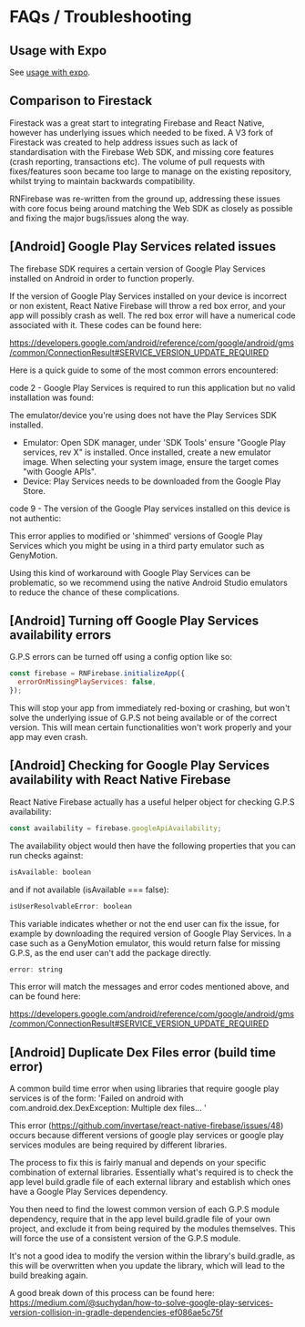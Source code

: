 # FAQs / Troubleshooting

## Usage with Expo

 See [usage with expo](/faq/expo).

## Comparison to Firestack

Firestack was a great start to integrating Firebase and React Native, however has underlying issues which needed to be fixed.
A V3 fork of Firestack was created to help address issues such as lack of standardisation with the Firebase Web SDK,
and missing core features (crash reporting, transactions etc). The volume of pull requests with fixes/features soon became
too large to manage on the existing repository, whilst trying to maintain backwards compatibility.

RNFirebase was re-written from the ground up, addressing these issues with core focus being around matching the Web SDK as
closely as possible and fixing the major bugs/issues along the way.

## [Android] Google Play Services related issues

The firebase SDK requires a certain version of Google Play Services installed on Android in order to function properly.

If the version of Google Play Services installed on your device is incorrect or non existent, React Native Firebase will throw a red box error, and your app will possibly crash as well. The red box error will have a numerical code associated with it. These codes can be found here:

 https://developers.google.com/android/reference/com/google/android/gms/common/ConnectionResult#SERVICE_VERSION_UPDATE_REQUIRED

Here is a quick guide to some of the most common errors encountered:

code 2 -  Google Play Services is required to run this application but no valid installation was found:

The emulator/device you're using does not have the Play Services SDK installed.

- Emulator: Open SDK manager, under 'SDK Tools' ensure "Google Play services, rev X" is installed. Once installed,
create a new emulator image. When selecting your system image, ensure the target comes "with Google APIs".
- Device: Play Services needs to be downloaded from the Google Play Store.

code 9 - The version of the Google Play services installed on this device is not authentic:

This error applies to modified or 'shimmed' versions of Google Play Services which you might be using in a third
party emulator such as GenyMotion.

Using this kind of workaround with Google Play Services can be problematic, so we
recommend using the native Android Studio emulators to reduce the chance of these complications.

## [Android] Turning off Google Play Services availability errors

G.P.S errors can be turned off using a config option like so:

```javascript
const firebase = RNFirebase.initializeApp({
  errorOnMissingPlayServices: false,
});
```
This will stop your app from immediately red-boxing or crashing, but won't solve the underlying issue of G.P.S not being available or of the correct version. This will mean certain functionalities won't work properly and your app may even crash.

## [Android] Checking for Google Play Services availability with React Native Firebase

React Native Firebase actually has a useful helper object for checking G.P.S availability:

```javascript
const availability = firebase.googleApiAvailability;
```

The availability object would then have the following properties that you can run checks against:

```javascript
isAvailable: boolean
```

and if not available (isAvailable === false):

```javascript
isUserResolvableError: boolean
```

This variable indicates whether or not the end user can fix the issue, for example by downloading the required version of Google Play Services. In a case such as a GenyMotion emulator, this would return false for missing G.P.S, as the end user can't add the package directly.

```javascript
error: string
```
This error will match the messages and error codes mentioned above, and can be found here:

https://developers.google.com/android/reference/com/google/android/gms/common/ConnectionResult#SERVICE_VERSION_UPDATE_REQUIRED


## [Android] Duplicate Dex Files error (build time error)

A common build time error when using libraries that require google play services is of the form:
'Failed on android with com.android.dex.DexException: Multiple dex files... '

This error (https://github.com/invertase/react-native-firebase/issues/48) occurs because different versions of google play services or google play services modules are being required by different libraries.

The process to fix this is fairly manual and depends on your specific combination of external libraries. Essentially what's required is to check the app level build.gradle file of each external library and establish which ones have a Google Play Services dependency.

You then need to find the lowest common version of each G.P.S module dependency, require that in the app level build.gradle file of your own project, and exclude it from being required by the modules themselves. This will force the use of a consistent version of the G.P.S module.

It's not a good idea to modify the version within the library's build.gradle, as this will be overwritten when you update the library, which will lead to the build breaking again.

A good break down of this process can be found here:
https://medium.com/@suchydan/how-to-solve-google-play-services-version-collision-in-gradle-dependencies-ef086ae5c75f
